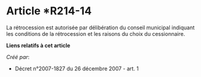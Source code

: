 # Article *R214-14

La rétrocession est autorisée par délibération du conseil municipal indiquant les conditions de la rétrocession et les
raisons du choix du cessionnaire.

**Liens relatifs à cet article**

_Créé par_:

  - Décret n°2007-1827 du 26 décembre 2007 - art. 1
